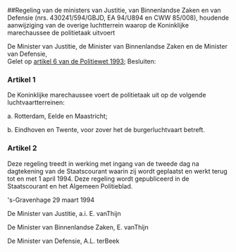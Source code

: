 <meta http-equiv='Content-Type' content='text/html; charset=utf-8' />

##Regeling van de ministers van Justitie, van Binnenlandse Zaken en van Defensie (nrs. 430241/594/GBJD, EA 94/U894 en CWW 85/008), houdende aanwijziging van de overige luchtterrein waarop de Koninklijke marechaussee de politietaak uitvoert

De Minister van Justitie, de Minister van Binnenlandse Zaken en de Minister van Defensie,  
Gelet op [artikel 6 van de Politiewet 1993](../../../../../../../../../wet/politiewet/1993/BWBR0006299/README.md);
Besluiten:    

### Artikel  1  

De Koninklijke marechaussee voert de politietaak uit op de volgende luchtvaartterreinen: 

a. Rotterdam, Eelde en Maastricht;  

b. Eindhoven en Twente, voor zover het de burgerluchtvaart betreft.    

### Artikel  2  

Deze regeling treedt in werking met ingang van de tweede dag na dagtekening van de Staatscourant waarin zij wordt geplaatst en werkt terug tot en met 1 april 1994. Deze regeling wordt gepubliceerd in de Staatscourant en het Algemeen Politieblad.  

's-Gravenhage 
29 maart 1994    

De 
Minister van Justitie, a.i. 
E. vanThijn 

De 
Minister van Binnenlandse Zaken, 
E. vanThijn 

De 
Minister van Defensie, 
A.L. terBeek    
